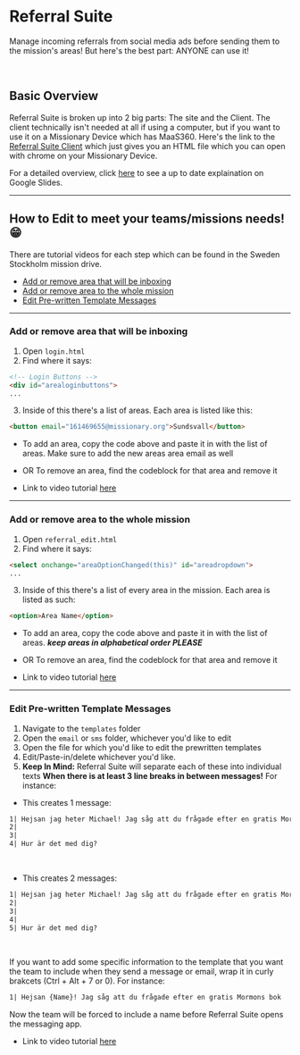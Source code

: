 # Referral Suite

Manage incoming referrals from social media ads before sending them to the mission's areas! But here's the best part: ANYONE can use it!

<br>

## Basic Overview
Referral Suite is broken up into 2 big parts: The site and the Client. The client technically isn't needed at all if using a computer, but if you want to use it on a Missionary Device which has MaaS360. Here's the link to the [Referral Suite Client](https://github.com/ssmission/referral-suite-client) which just gives you an HTML file which you can open with chrome on your Missionary Device.

For a detailed overview, click [here]([https://google.com](https://docs.google.com/presentation/d/1MaA2gO9XzbjV9zfZ9H9icCf84WHemMlcUsptoW-Ave4/edit?usp=sharing)) to see a up to date explaination on Google Slides.

<hr>

## How to Edit to meet your teams/missions needs! 😁
There are tutorial videos for each step which can be found in the Sweden Stockholm mission drive.

* [Add or remove area that will be inboxing](#Add-or-remove-area-that-will-be-inboxing)
* [Add or remove area to the whole mission](#Add-or-remove-area-to-the-whole-mission)
* [Edit Pre-written Template Messages](#Edit-Pre-written-Template-Messages)

____
### Add or remove area that will be inboxing

1. Open `login.html`
2. Find where it says:
```html
<!-- Login Buttons -->
<div id="arealoginbuttons">
...
```
3. Inside of this there's a list of areas. Each area is listed like this:
```html
<button email="161469655@missionary.org">Sundsvall</button>
```
* To add an area, copy the code above and paste it in with the list of areas. Make sure to add the new areas area email as well
* OR To remove an area, find the codeblock for that area and remove it

* Link to video tutorial [here](link)

____
### Add or remove area to the whole mission

1. Open `referral_edit.html`
2. Find where it says:
```html
<select onchange="areaOptionChanged(this)" id="areadropdown">
...
```
3. Inside of this there's a list of every area in the mission. Each area is listed as such:
```html
<option>Area Name</option>
```
* To add an area, copy the code above and paste it in with the list of areas. __*keep areas in alphabetical order PLEASE*__
* OR To remove an area, find the codeblock for that area and remove it

* Link to video tutorial [here](link)

____
### Edit Pre-written Template Messages

1. Navigate to the `templates` folder
2. Open the `email` or `sms` folder, whichever you'd like to edit
3. Open the file for which you'd like to edit the prewritten templates
4. Edit/Paste-in/delete whichever you'd like.
5. __Keep In Mind:__ Referral Suite will separate each of these into individual texts __When there is at least 3 line breaks in between messages!__ For instance:

* This creates 1 message:
```txt
1| Hejsan jag heter Michael! Jag såg att du frågade efter en gratis Mormons Bok
2|
3|
4| Hur är det med dig?
```
<br>

* This creates 2 messages:
```txt
1| Hejsan jag heter Michael! Jag såg att du frågade efter en gratis Mormons Bok
2|
3|
4|
5| Hur är det med dig?
```
<br>

If you want to add some specific information to the template that you want the team to include when they send a message or email, wrap it in curly brakcets (Ctrl + Alt + 7 or 0). For instance:

```txt
1| Hejsan {Name}! Jag såg att du frågade efter en gratis Mormons bok
```
Now the team will be forced to include a name before Referral Suite opens the messaging app.

* Link to video tutorial [here](link)
